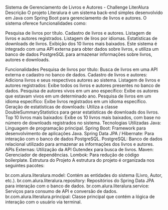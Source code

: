 Sistema de Gerenciamento de Livros e Autores - Challenge LiterAlura
Descrição
O projeto Literalura é um sistema back-end simples desenvolvido em Java com Spring Boot para gerenciamento de livros e autores. O sistema oferece funcionalidades como:

Pesquisa de livros por título.
Cadastro de livros e autores.
Listagem de livros e autores registrados.
Listagem de liros por idiomas.
Estatísticas de downloads de livros.
Exibição dos 10 livros mais baixados.
Este sistema é integrado com uma API externa para obter dados sobre livros, e utiliza um banco de dados PostgreSQL para armazenar informações sobre livros, autores e downloads.

Funcionalidades
Pesquisa de livros por título: Busca de livros em uma API externa e cadastro no banco de dados.
Cadastro de livros e autores: Adiciona livros e seus respectivos autores ao sistema.
Listagem de livros e autores registrados: Exibe todos os livros e autores presentes no banco de dados.
Pesquisa de autores vivos em um ano específico: Exibe os autores que estavam vivos em um determinado ano.
Pesquisa de livros em um idioma específico: Exibe livros registrados em um idioma específico.
Geração de estatísticas de downloads: Utiliza a classe DoubleSummaryStatistics para gerar estatísticas de downloads dos livros.
Top 10 livros mais baixados: Exibe os 10 livros mais baixados, com base no número de downloads registrados no sistema.
Tecnologias Utilizadas
Java: Linguagem de programação principal.
Spring Boot: Framework para desenvolvimento de aplicações Java.
Spring Data JPA / Hibernate: Para interação com o banco de dados PostgreSQL.
PostgreSQL: Banco de dados relacional utilizado para armazenar as informações dos livros e autores.
APIs Externas: Utilização da API Gutendex para busca de livros.
Maven: Gerenciador de dependências.
Lombok: Para redução de código boilerplate.
Estrutura do Projeto
A estrutura do projeto é organizada nos seguintes pacotes:

br.com.alura.literalura.model: Contém as entidades do sistema (Livro, Autor, etc.).
br.com.alura.literalura.repository: Repositórios do Spring Data JPA para interação com o banco de dados.
br.com.alura.literalura.service: Serviços para consumo de API e conversão de dados.
br.com.alura.literalura.principal: Classe principal que contém a lógica de interação com o usuário via terminal.
